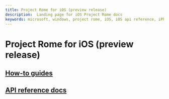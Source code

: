 ```yaml
---
title: Project Rome for iOS (preview release)
description:  Landing page for iOS Project Rome docs
keywords: microsoft, windows, project rome, iOS, iOS api reference, iPhone 
---
```


# Project Rome for iOS (preview release)

## [How-to guides](how-to-guides/index.md)
## [API reference docs](api-reference/index.md)